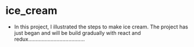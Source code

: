 # ice_cream

- In this project, I illustrated the steps to make ice cream. The project has just began and will be build gradually with react and redux......................................
